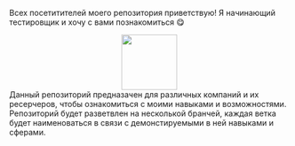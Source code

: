 Всех посетитителей моего репозитория приветствую! Я начинающий тестировщик и хочу с вами познакомиться :yum:
<div id="header" align="center">
  <img src="https://media.giphy.com/media/M9gbBd9nbDrOTu1Mqx/giphy.gif" width="100"/>
</div>
Данный репозиторий предназачен для различных компаний и их ресерчеров, чтобы ознакомиться с моими навыками и возможностями.
Репозиторий будет разветвлен на несколькой бранчей, каждая ветка будет наименоваться в связи с демонстируемыми в ней навыками и сферами.
